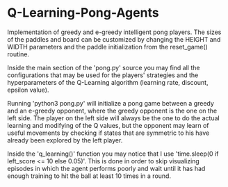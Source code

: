 # Q-Learning-Pong-Agents

Implementation of greedy and e-greedy intelligent pong players. The sizes of the paddles and board can be customized by changing the HEIGHT and WIDTH parameters and the paddle initialization from the reset_game() routine.

Inside the main section of the 'pong.py' source you may find all the configurations that may be used for the players' strategies and the hyperparameters of the Q-Learning algorithm (learning rate, discount, epsilon value).

Running 'python3 pong.py' will initialize a pong game between a greedy and an e-greedy opponent, where the greedy opponent is the one on the left side. The player on the left side will always be the one to do the actual learning and modifying of the Q values, but the opponent may learn of useful movements by checking if states that are symmetric to his have already been explored by the left player.

Inside the 'q_learning()' function you may notice that I use 'time.sleep(0 if left_score <= 10 else 0.05)'. This is done in order to skip visualizing episodes in which the agent performs poorly and wait until it has had enough training to hit the ball at least 10 times in a round.
